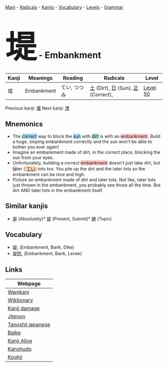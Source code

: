 <style> bigfont {font-size: 100px}</style>
[Main](../README.md) -
[Radicals](../radicals.md) -
[Kanjis](../kanjis.md) -
[Vocabulary](../vocabulary.md) -
[Levels](../levels.md) -
[Grammar](../grammar.md)
# <bigfont> 堤</bigfont> - Embankment 

| Kanji | Meanings | Reading | Radicals | Level |
| --- | --- | --- | --- | --- |
| 堤 | Embankment | てい, つつみ | [土](../radicals/土.md) (Dirt), [日](../radicals/日.md) (Sun), [正](../radicals/正.md) (Correct),  | [Level 50](../levels/wk_level50.md) |

Previous kanji: [堰](堰.md) Next kanji: [漂](漂.md) 

## Mnemonics
 * The <span style="background-color:#ADD8E6"> correct</span> way to block the <span style="background-color:#ADD8E6"> sun</span> with <span style="background-color:#ADD8E6"> dirt</span> is with an <span style="background-color:#ffcccb"> embankment</span>. Build a huge, sloping embankment correctly and the sun won't be able to bother you ever again!
* Imagine an embankment made of dirt, in the correct place, blocking the sun from your eyes.
* Unfortunately, building a correct <span style="background-color:#ffcccb"> embankment</span> doesn't just take dirt, but <span style="background-color:#ffcccb"> ta</span>ter (<span style="background-color:#fed8b1"> [てい](https://jisho.org/search/てい)</span>) tots too. You pile up the dirt and the tater tots so the embankment can be nice and high.
* Picture an embankment made of dirt and tater tots. Not like, tater tots just thrown in the embankment, you probably see those all the time. But dirt AND tater tots in the embankment itself.


## Similar kanjis
 * [是](是.md) (Absolutely)* [提](提.md) (Present, Submit)* [題](題.md) (Topic)


## Vocabulary
 * [堤](../vocabulary/堤.md), (Embankment, Bank, Dike)
* [堤防](../vocabulary/堤.md), (Embankment, Bank, Levee)



## Links 

| Webpage |
| --- |
| [Wanikani          ](https://www.wanikani.com/kanji/堤) |
| [Wiktionary        ](https://en.wiktionary.org/wiki/堤) |
| [Kanji damage      ](http://www.kanjidamage.com/kanji/search?utf8=✓&q=堤) |
| [Jitenon           ](https://jitenon.com/kanji/堤) |
| [Tanoshii japanese ](https://www.tanoshiijapanese.com/dictionary/kanji.cfm?k=堤) |
| [Baike             ](https://baike.baidu.com/item/堤) |
| [Kanji Alive       ](https://app.kanjialive.com/堤) |
| [Kanshudo          ](https://www.kanshudo.com/searchmn?q=堤) |
| [Koohii            ](https://kanji.koohii.com/study/kanji/堤) |
